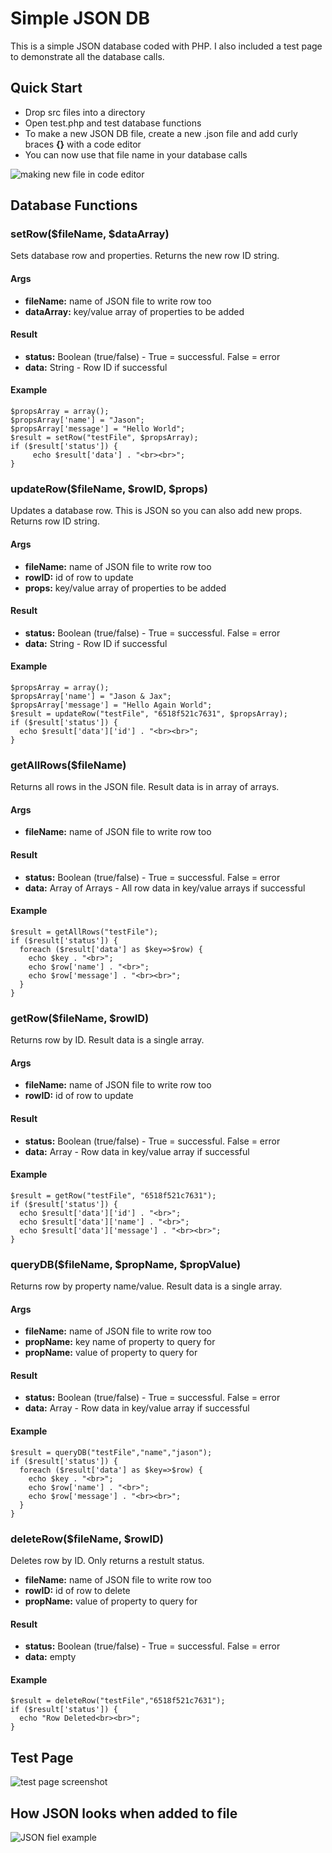 # Simple JSON DB

This is a simple JSON database coded with PHP. I also included a test page to demonstrate all the database calls.

## Quick Start

- Drop src files into a directory
- Open test.php and test database functions
- To make a new JSON DB file, create a new .json file and add curly braces **{}** with a code editor
- You can now use that file name in your database calls

![making new file in code editor](https://github.com/jasoncampbelldev/simple-json-db/blob/main/simple-json-db-screenshot-file-start.jpg?raw=true)

## Database Functions

### setRow($fileName, $dataArray)
Sets database row and properties. Returns the new row ID string.

#### Args
- **fileName:** name of JSON file to write row too
- **dataArray:** key/value array of properties to be added

#### Result
- **status:** Boolean (true/false) - True = successful. False = error
- **data:** String - Row ID if successful

#### Example
```
$propsArray = array();
$propsArray['name'] = "Jason";
$propsArray['message'] = "Hello World";
$result = setRow("testFile", $propsArray);
if ($result['status']) {
	 echo $result['data'] . "<br><br>";
}
```

### updateRow($fileName, $rowID, $props)
Updates a database row. This is JSON so you can also add new props. Returns row ID string.

#### Args
- **fileName:** name of JSON file to write row too
- **rowID:** id of row to update
- **props:** key/value array of properties to be added

#### Result
- **status:** Boolean (true/false) - True = successful. False = error
- **data:** String - Row ID if successful

#### Example
```
$propsArray = array();
$propsArray['name'] = "Jason & Jax";
$propsArray['message'] = "Hello Again World";
$result = updateRow("testFile", "6518f521c7631", $propsArray);
if ($result['status']) {
  echo $result['data']['id'] . "<br><br>";
}
```

### getAllRows($fileName)
Returns all rows in the JSON file. Result data is in array of arrays.

#### Args
- **fileName:** name of JSON file to write row too

#### Result
- **status:** Boolean (true/false) - True = successful. False = error
- **data:** Array of Arrays - All row data in key/value arrays if successful

#### Example
```
$result = getAllRows("testFile");
if ($result['status']) {
  foreach ($result['data'] as $key=>$row) {
    echo $key . "<br>";
    echo $row['name'] . "<br>";
    echo $row['message'] . "<br><br>";
  }
}
```

### getRow($fileName, $rowID)
Returns row by ID. Result data is a single array.

#### Args
- **fileName:** name of JSON file to write row too
- **rowID:** id of row to update

#### Result
- **status:** Boolean (true/false) - True = successful. False = error
- **data:** Array - Row data in key/value array if successful

#### Example
```
$result = getRow("testFile", "6518f521c7631");
if ($result['status']) {
  echo $result['data']['id'] . "<br>";
  echo $result['data']['name'] . "<br>";
  echo $result['data']['message'] . "<br><br>";
}
```

### queryDB($fileName, $propName, $propValue)
Returns row by property name/value. Result data is a single array.

#### Args
- **fileName:** name of JSON file to write row too
- **propName:** key name of property to query for
- **propName:** value of property to query for

#### Result
- **status:** Boolean (true/false) - True = successful. False = error
- **data:** Array - Row data in key/value array if successful

#### Example
```
$result = queryDB("testFile","name","jason");
if ($result['status']) {
  foreach ($result['data'] as $key=>$row) {
    echo $key . "<br>";
    echo $row['name'] . "<br>";
    echo $row['message'] . "<br><br>";
  }
}
```


### deleteRow($fileName, $rowID)
Deletes row by ID. Only returns a restult status.
- **fileName:** name of JSON file to write row too
- **rowID:** id of row to delete
- **propName:** value of property to query for

#### Result
- **status:** Boolean (true/false) - True = successful. False = error
- **data:** empty

#### Example
```
$result = deleteRow("testFile","6518f521c7631");
if ($result['status']) {
  echo "Row Deleted<br><br>";
}
```


## Test Page

![test page screenshot](https://github.com/jasoncampbelldev/simple-json-db/blob/main/simple-json-db-screenshot-test-page.jpg?raw=true)



## How JSON looks when added to file

![JSON fiel example](https://github.com/jasoncampbelldev/simple-json-db/blob/main/simple-json-db-screenshot-json.jpg?raw=true)



